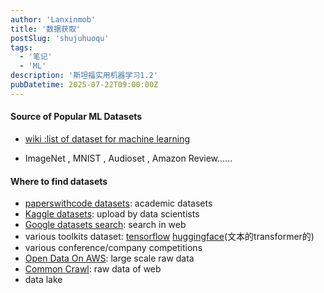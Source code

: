 ```yaml
---
author: 'Lanxinmob'
title: '数据获取'
postSlug: 'shujuhuoqu'
tags:
  - '笔记'
  - 'ML'
description: '斯坦福实用机器学习1.2'
pubDatetime: 2025-07-22T09:00:00Z
---
```


#### Source of Popular ML Datasets

- [wiki :list of dataset for machine learning](https://en.wikipedia.org/wiki/List_of_datasets_for_machine-learning_research)

- ImageNet , MNIST , Audioset , Amazon Review......

#### Where to find datasets

- [paperswithcode datasets](https://paperswithcode.com/datasets): academic datasets
- [Kaggle datasets](https://www.kaggle.com/datasets): upload by data scientists
- [Google datasets search](https://datasetsearch.research.google.com/): search in web
- various toolkits dataset: [tensorflow]() [huggingface]()(文本的transformer的)
- various conference/company competitions
- [Open Data On AWS](https://aws.amazon.com/cn/opendata/?ams%23interactive-card-vertical%23pattern-data--852709612.filter=%257B%2522filters%2522%253A%255B%255D%257D): large scale raw data
- [Common Crawl](https://commoncrawl.org/): raw data of web
- data lake
